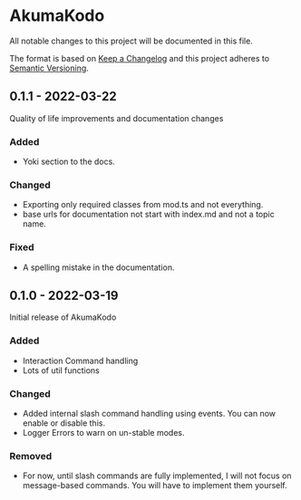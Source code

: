 # AkumaKodo

All notable changes to this project will be documented in this file.

The format is based on [Keep a Changelog](http://keepachangelog.com/)
and this project adheres to [Semantic Versioning](http://semver.org/).

## 0.1.1 - 2022-03-22
Quality of life improvements and documentation changes

### Added
- Yoki section to the docs.

### Changed
- Exporting only required classes from mod.ts and not everything.
- base urls for documentation not start with index.md and not a topic name.

### Fixed
- A spelling mistake in the documentation.

## 0.1.0 - 2022-03-19
Initial release of AkumaKodo

### Added
- Interaction Command handling
- Lots of util functions

### Changed
- Added internal slash command handling using events. You can now enable or disable this.
- Logger Errors to warn on un-stable modes.

### Removed
- For now, until slash commands are fully implemented, I will not focus on message-based commands. You will have to implement them yourself.
